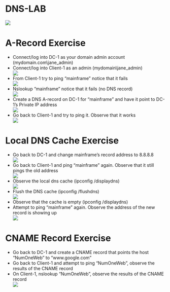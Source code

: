 # DNS-LAB
<img style=" " src="https://i.imgur.com/2bJp2DO.png"> 

<!---



 --->
<h1>A-Record Exercise</h1>

 <ul>
  <li>Connect/log into DC-1 as your domain admin account (mydomain.com\jane_admin) </li>
  <li>Connect/log into Client-1 as an admin (mydomain\jane_admin) </li>
   <img src="https://i.imgur.com/ejhAaRU.png ">
  <li>From Client-1 try to ping “mainframe” notice that it fails </li>
   <img src="https://i.imgur.com/IsH0xTo.png">
  <li>Nslookup “mainframe” notice that it fails (no DNS record) </li>
   <img src="https://i.imgur.com/jS0iXGY.png"> 
  <li>Create a DNS A-record on DC-1 for “mainframe” and have it point to DC-1’s Private IP address </li>
   <img src="https://i.imgur.com/z8uF4O8.png" > 
  <li>Go back to Client-1 and try to ping it. Observe that it works </li>
  <img src="https://i.imgur.com/NtjTi1S.png"> 
   
 </ul>

 <h1>Local DNS Cache Exercise</h1>
 <ul>
  <li>Go back to DC-1 and change mainframe’s record address to 8.8.8.8 </li>
   <img src="https://i.imgur.com/QoleT6w.png">
  <li>Go back to Client-1 and ping “mainframe” again. Observe that it still pings the old address</li>
     <img src="https://i.imgur.com/3EPfg3q.png">

  <li>Observe the local dns cache (ipconfig /displaydns)</li>
     <img src="https://i.imgur.com/0YsRNZl.png">

  <li>Flush the DNS cache (ipconfig /flushdns)</li>
     <img src="https://i.imgur.com/Esry7Je.png">

  <li>Observe that the cache is empty (ipconfig /displaydns)</li>

  <li>Attempt to ping “mainframe” again. Observe the address of the new record is showing up</li>
     <img src="https://i.imgur.com/6TQo2av.png">

 </ul>


<h1>CNAME Record Exercise </h1>
<ul>
  <li> Go back to DC-1 and create a CNAME record that points the host “NumOneWeb” to “www.google.com”</li>
  <img src"https://i.imgur.com/t6C3HPm.png">
  <li> Go back to Client-1 and attempt to ping “NumOneWeb”, observe the results of the CNAME record</li>
    <img src"https://i.imgur.com/nhrPcgX.png">
  <li>On Client-1, nslookup “NumOneWeb”, observe the results of the CNAME record</li>
 <img src="https://i.imgur.com/UuMBte0.png"> 

 
</ul>
 
